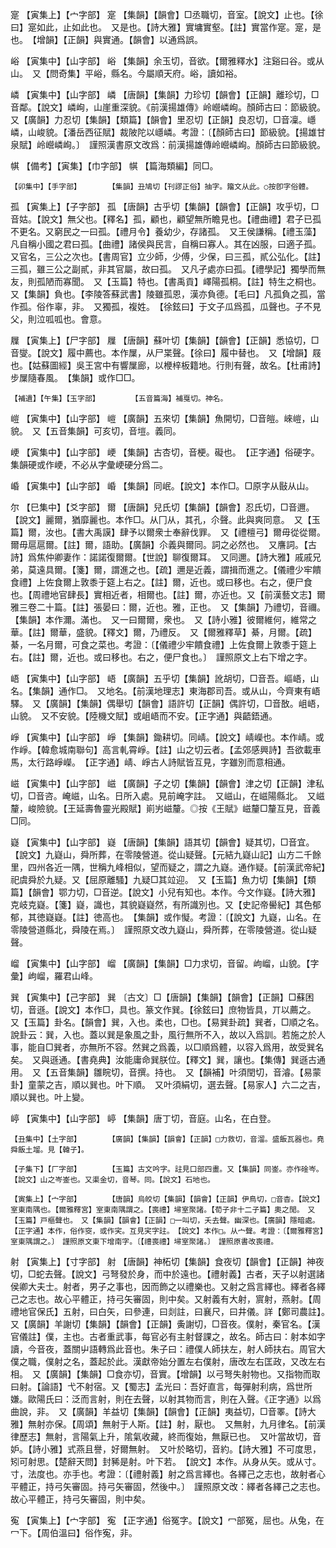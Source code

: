 <!-- { "loadSidebar": true } -->
寔	【寅集上】【宀字部】	寔	【集韻】【韻會】□丞職切，音室。【說文】止也。【徐曰】寔如此，止如此也。　又是也。【詩大雅】實墉實壑。【註】實當作寔。寔，是也。　【增韻】【正韻】與實通。【韻會】以通爲誤。

峪	【寅集中】【山字部】	峪	【集韻】余玉切，音欲。【爾雅釋水】注谿曰谷。或从山。　又【問奇集】平峪，縣名。今屬順天府。峪，讀如裕。

嶙	【寅集中】【山字部】	嶙	【唐韻】【集韻】力珍切【韻會】【正韻】離珍切，□音鄰。【說文】嶙峋，山崖重深貌。《前漢揚雄傳》岭巆嶙峋。顏師古曰：節級貌。　又【廣韻】力忍切【集韻】【類篇】【韻會】里忍切【正韻】良忍切，□音凜。嶾嶙，山峻貌。【潘岳西征賦】裁陂陀以嶾嶙。考證：〔【顏師古曰】節級貌。【揚雄甘泉賦】岭巆嶙峋。〕　謹照漢書原文改爲：前漢揚雄傳岭巆嶙峋。顏師古曰節級貌。 

帺	【備考】【寅集】【巾字部】	帺	【篇海類編】同□。

	【卯集中】【手字部】		【集韻】丑鳩切【刊謬正俗】抽字。籀文从此。○按卽字俗體。

孤	【寅集上】【子字部】	孤	【唐韻】古乎切【集韻】【韻會】【正韻】攻乎切，□音姑。【說文】無父也。【釋名】孤，顧也，顧望無所瞻見也。【禮曲禮】君子已孤不更名。又窮民之一曰孤。【禮月令】養幼少，存諸孤。　又王侯謙稱。【禮玉藻】凡自稱小國之君曰孤。【曲禮】諸侯與民言，自稱曰寡人。其在凶服，曰適子孤。　又官名，三公之次也。【書周官】立少師，少傅，少保，曰三孤，貳公弘化。【註】三孤，雖三公之副貳，非其官屬，故曰孤。　又凡孑處亦曰孤。【禮學記】獨學而無友，則孤陋而寡聞。　又【玉篇】特也。【書禹貢】嶧陽孤桐。【註】特生之桐也。　又【集韻】負也。【李陵答蘇武書】陵雖孤恩，漢亦負德。【毛曰】凡孤負之孤，當作孤。俗作辜，非。　又獨孤，複姓。　【徐鉉曰】于文子瓜爲孤，瓜聲也。子不見父，則泣呱呱也。會意。

屧	【寅集上】【尸字部】	屧	【唐韻】蘇叶切【集韻】【韻會】【正韻】悉協切，□音燮。【說文】履中薦也。本作屟，从尸枼聲。【徐曰】履中替也。　又【增韻】屐也。【姑蘇圖經】吳王宮中有響屟廊，以楩梓板籍地。行則有聲，故名。【杜甫詩】步屟隨春風。　【集韻】或作□□。

	【補遺】【午集】【玉字部】		【五音篇海】補戛切。神名。

嵦	【寅集中】【山字部】	嵦	【廣韻】五來切【集韻】魚開切，□音皚。崍嵦，山貌。　又【五音集韻】可亥切，音塏。義同。

峺	【寅集中】【山字部】	峺	【集韻】古杏切，音梗。礙也。　【正字通】俗硬字。集韻硬或作峺，不必从字彙峺硬分爲二。

崏	【寅集中】【山字部】	崏	【集韻】同岷。【說文】本作□。□原字从敯从山。

尔	【巳集中】【爻字部】	爾	【唐韻】兒氏切【集韻】【韻會】忍氏切，□音邇。【說文】麗爾，猶靡麗也。本作□。从冂从，其孔，尒聲。此與爽同意。　又【玉篇】爾，汝也。【書大禹謨】肆予以爾衆士奉辭伐罪。　又【禮檀弓】爾毋從從爾。爾毋扈扈爾。【註】爾，語助。【廣韻】尒義與爾同。詞之必然也。　又譍詞。【古詩】爲焦仲卿妻作：諾諾復爾爾。【世說】聊復爾耳。　又同邇。【詩大雅】戚戚兄弟，莫遠具爾。【箋】爾，謂進之也。【疏】邇是近義，謂揖而進之。【儀禮少牢饋食禮】上佐食爾上敦黍于筵上右之。【註】爾，近也。或曰移也。右之，便尸食也。【周禮地官肆長】實相近者，相爾也。【註】爾，亦近也。又【前漢藝文志】爾雅三卷二十篇。【註】張晏曰：爾，近也。雅，正也。　又【集韻】乃禮切，音禰。【集韻】本作濔。滿也。　又一曰爾爾，衆也。　又【詩小雅】彼爾維何，維常之華。【註】爾華，盛貌。【釋文】爾，乃禮反。　又【爾雅釋草】綦，月爾。【疏】綦，一名月爾，可食之菜也。考證：〔【儀禮少牢饋食禮】上佐食爾上敦黍于筵上右。【註】爾，近也。或曰移也。右之，便尸食也。〕　謹照原文上右下增之字。 

峿	【寅集中】【山字部】	峿	【廣韻】五乎切【集韻】訛胡切，□音吾。嶇峿，山名。【集韻】通作□。　又地名。【前漢地理志】東海郡司吾。或从山，今齊東有峿驛。　又【廣韻】【集韻】偶舉切【韻會】語許切【正韻】偶許切，□音敔。岨峿，山貌。　又不安貌。【陸機文賦】或岨峿而不安。【正字通】與齬鋙通。

崢	【寅集中】【山字部】	崢	【集韻】鋤耕切。同崝。【說文】崝嶸也。本作崝。或作崢。【韓愈城南聯句】高言軋霄崢。【註】山之切云者。【孟郊感興詩】吾欲載車馬，太行路崢嶸。　【正字通】崝、崢古人詩賦皆互見，字雖別而意相通。

嵫	【寅集中】【山字部】	嵫	【廣韻】子之切【集韻】【韻會】津之切【正韻】津私切，□音咨。崦嵫，山名。日所入處。見前崦字註。　又嵫山，在嵫陽縣北。　又嵫釐，峻險貌。【王延壽魯靈光殿賦】崱屴嵫釐。◎按《王賦》嵫釐□釐互見，音義□同。

嶷	【寅集中】【山字部】	嶷	【唐韻】【集韻】語其切【韻會】疑其切，□音宜。【說文】九嶷山，舜所葬，在零陵營道。從山疑聲。【元結九嶷山記】山方二千餘里，四州各近一隅，世稱九峰相似，望而疑之，謂之九嶷。通作疑。【前漢武帝紀】祀虞舜於九疑。又【屈原離騷】九疑□其竝迎。　又【玉篇】魚力切【集韻】【類篇】【韻會】鄂力切，□音逆。【說文】小兒有知也。本作。今文作嶷。【詩大雅】克岐克嶷。【箋】嶷，識也，其貌嶷嶷然，有所識別也。又【史記帝嚳紀】其色郁郁，其徳嶷嶷。【註】徳高也。　【集韻】或作懝。考證：〔【說文】九嶷，山名。在零陵營道縣北，舜陵在焉。〕　謹照原文改九嶷山，舜所葬，在零陵營道。從山疑聲。 

嵧	【寅集中】【山字部】	嵧	【廣韻】【集韻】□力求切，音留。岣嵧，山貌。【字彙】岣嵧，羅君山峰。

巽	【寅集中】【己字部】	巽	〔古文〕□【唐韻】【集韻】【韻會】【正韻】□蘇困切，音遜。【說文】本作□，具也。篆文作巽。【徐鉉曰】庶物皆具，丌以薦之。　又【玉篇】卦名。【韻會】巽，入也。柔也，□也。【易巽卦疏】巽者，□順之名。說卦云：巽，入也。蓋以巽是象風之卦，風行無所不入，故以入爲訓。若施之於人事，能自□巽者，亦無所不容。然巽之爲義，以□順爲體，以容入爲用，故受巽名矣。　又與遜通。【書堯典】汝能庸命巽朕位。【釋文】巽，讓也。【集傳】巽遜古通用。　又【五音集韻】雛睆切，音撰。持也。　又【韻補】叶須閏切，音濬。【易蒙卦】童蒙之吉，順以巽也。叶下順。　又叶須絹切，選去聲。【易家人】六二之吉，順以巽也。叶上變。

嵉	【寅集中】【山字部】	嵉	【集韻】唐丁切，音庭。山名，在白登。

	【丑集中】【土字部】		【廣韻】【集韻】【韻會】【正韻】□力救切，音溜。盛飯瓦器也。堯舜飯土塯。見【韓子】。

	【子集下】【厂字部】		【玉篇】古文吟字。註見口部四畫。又【集韻】同崟。亦作碒岑。【說文】山之岑崟也。又渠金切，音琴。同。【說文】石地也。

	【寅集上】【宀字部】		【唐韻】烏皎切【集韻】【韻會】【正韻】伊鳥切，□音杳。【說文】室東南隅也。【爾雅釋宮】室東南隅謂之。【喪禮】埽室聚諸。【荀子非十二子篇】奧之閒。　又【玉篇】戸樞聲也。　又【集韻】【韻會】【正韻】□一叫切，夭去聲。幽深也。【廣韻】隱暗處。　【正字通】本作，俗作窔，或作宎。互見宎字註。　【說文】本作□。从宀聲。考證：〔【爾雅釋宮】室東隅謂之。〕　謹照原文東下增南字。〔【禮喪禮】埽室聚諸。〕　謹照原書改喪禮。 

射	【寅集上】【寸字部】	射	【唐韻】神柘切【集韻】食夜切【韻會】【正韻】神夜切，□蛇去聲。【說文】弓弩發於身，而中於遠也。【禮射義】古者，天子以射選諸侯卿大夫士。射者，男子之事也，因而飾之以禮樂也。又射之爲言繹也。繹者各繹己之志也。故心平體正，持弓矢審固，則中矣。又射義有大射，賔射，燕射。【周禮地官保氏】五射，曰白矢，曰參連，曰剡註，曰襄尺，曰井儀。詳【鄭司農註】。　又【廣韻】羊謝切【集韻】【韻會】【正韻】夤謝切，□音夜。僕射，秦官名。【漢官儀註】僕，主也。古者重武事，每官必有主射督課之，故名。師古曰：射本如字讀，今音夜，蓋關屮語轉爲此音也。朱子曰：禮僕人師扶左，射人師扶右。周官大僕之職，僕射之名，蓋起於此。漢獻帝始分置左右僕射，唐改左右匡政，又改左右相。　又【廣韻】【集韻】□食亦切，音實。【增韻】以弓弩失射物也。又指物而取曰射。【論語】弋不射宿。又【蜀志】孟光曰：吾好直言，每彈射利病，爲世所嫌。歐陽氏曰：泛而言射，則在去聲，以射其物而言，則在入聲。《正字通》以爲曲說，非。　又【廣韻】羊益切【集韻】【韻會】【正韻】夷益切，□音睪。【詩大雅】無射亦保。【周頌】無射于人斯。【註】射，厭也。　又無射，九月律名。【前漢律歷志】無射，言陽氣上升，隂氣收藏，終而復始，無厭已也。　又叶當故切，音妒。【詩小雅】式燕且譽，好爾無射。　又叶於略切，音約。【詩大雅】不可度思，矧可射思。【楚辭天問】封豨是射。叶下若。　【說文】本作。从身从矢。或从寸。寸，法度也。亦手也。考證：〔【禮射義】射之爲言繹也。各繹己之志也，故射者心平體正，持弓矢審固。持弓矢審固，然後中。〕　謹照原文改：繹者各繹己之志也。故心平體正，持弓矢審固，則中矣。 

寃	【寅集上】【宀字部】	寃	【正字通】俗冤字。【說文】冖部冤，屈也。从兔，在冖下。【周伯溫曰】俗作寃，非。

